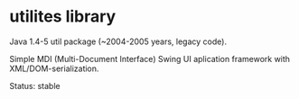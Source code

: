 # utilites library

Java 1.4-5 util package (~2004-2005 years, legacy code).

Simple MDI (Multi-Document Interface) Swing UI aplication framework with XML/DOM-serialization. 

Status: stable
